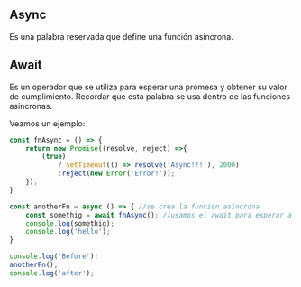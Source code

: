 ## Async
Es una palabra reservada que define una función asíncrona.
## Await
Es un operador que se utiliza para esperar una promesa y obtener su valor de cumplimiento.
Recordar que esta palabra se usa dentro de las funciones asíncronas.

Veamos un ejemplo:
```Javascript
const fnAsync = () => {
    return new Promise((resolve, reject) =>{
        (true)
            ? setTimeout(() => resolve('Async!!!'), 2000)
            :reject(new Error('Error!'));
    });
}  

const anotherFn = async () => { //se crea la función asíncrona
    const somethig = await fnAsync(); //usamos el await para esperar a que la función termine
    console.log(somethig);
    console.log('hello');
}

console.log('Before');
anotherFn();
console.log('after');
```